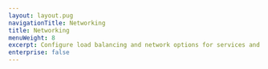 ```yaml
---
layout: layout.pug
navigationTitle: Networking
title: Networking
menuWeight: 8
excerpt: Configure load balancing and network options for services and applications deployed on the Konvoy cluster
enterprise: false
---
```

